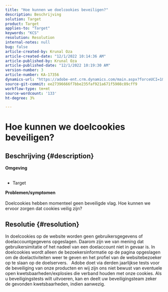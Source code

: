 ```yaml
---
title: "Hoe kunnen we doelcookies beveiligen?"
description: Beschrijving
solution: Target
product: Target
applies-to: "Target"
keywords: "KCS"
resolution: Resolution
internal-notes: null
bug: false
article-created-by: Krunal Oza
article-created-date: "12/1/2022 10:14:36 AM"
article-published-by: Krunal Oza
article-published-date: "12/1/2022 10:19:30 AM"
version-number: 3
article-number: KA-17356
dynamics-url: "https://adobe-ent.crm.dynamics.com/main.aspx?forceUCI=1&pagetype=entityrecord&etn=knowledgearticle&id=c1c8d0f3-6071-ed11-9561-6045bd006a22"
source-git-commit: ee27396666f7bbe235faf921a671f5908c89cff9
workflow-type: tm+mt
source-wordcount: '133'
ht-degree: 3%

---
```


# Hoe kunnen we doelcookies beveiligen?

## Beschrijving {#description}

<b>Omgeving 
<br> </b>
- Target



<b>Problemen/symptomen</b><br><br>Doelcookies hebben momenteel geen beveiligde vlag. Hoe kunnen we ervoor zorgen dat cookies veilig zijn?<br>

## Resolutie {#resolution}


In doelcookies op de website worden geen gebruikersgegevens of doelaccountgegevens opgeslagen. Daarom zijn we van mening dat gebruikersimitatie of het nadeel van een doelaccount niet in gevaar is. In doelcookies wordt alleen de bezoekersinformatie op de pagina opgeslagen om de doelactiviteiten weer te geven en het profiel van de websitebezoeker op te slaan op de doelservers.
 
Adobe doet via derden jaarlijkse tests voor de beveiliging van onze producten en wij zijn ons niet bewust van eventuele open kwetsbaarheden/explosies die verband houden met onze cookies. Als u beveiligingstests wilt uitvoeren, kan en deelt uw beveiligingsteam zeker de gevonden kwetsbaarheden, indien aanwezig.
